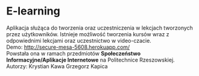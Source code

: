 # E-learning

Aplikacja służąca do tworzenia oraz uczestniczenia w lekcjach tworzonych przez użytkowników. Istnieje możliwość tworzenia kursów wraz z odpowiednimi lekcjami oraz uczestnictwo w  video-czacie. <br/>
Demo: http://secure-mesa-5608.herokuapp.com/ <br/>
Powstała ona w ramach przedmiotów <b>Społeczeństwo Informacyjne/Aplikacje Internetowe</b> na Politechnice Rzeszowskiej. <br/>
Autorzy: Krystian Kawa Grzegorz Kapica
# 
